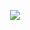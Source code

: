 <a target="_blank" href="https://www.youtube.com/watch?v=q7gN_iKpp5w&ab_channel=iantheearl">
  <p align="center">
    <img src="https://i.imgur.com/CjT8UZx.png" />
  </p>
</a>
